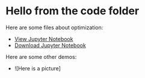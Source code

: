 # Hello from the code folder

Here are some files about optimization:
- [View Jupyter Notebook](Zhang-westvaco.html)
- [Download Jupyter Notebook](Zhang-westvaco.html)

Here are some other demos:
- ![Here is a picture]
